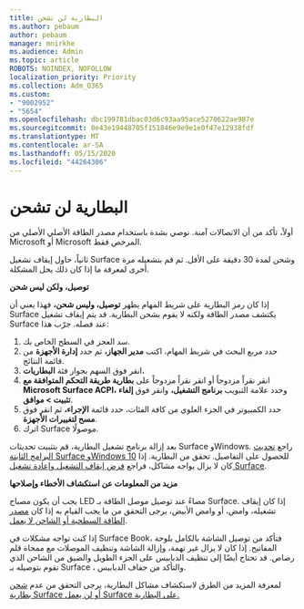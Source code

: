 ```yaml
---
title: البطارية لن تشحن
ms.author: pebaum
author: pebaum
manager: mnirkhe
ms.audience: Admin
ms.topic: article
ROBOTS: NOINDEX, NOFOLLOW
localization_priority: Priority
ms.collection: Adm_O365
ms.custom:
- "9002952"
- "5654"
ms.openlocfilehash: dbc199781dbac03d6c93aa95ace5270622ae987e
ms.sourcegitcommit: 0e43e19448705f151846e9e9e1e0f47e12938fdf
ms.translationtype: MT
ms.contentlocale: ar-SA
ms.lasthandoff: 05/15/2020
ms.locfileid: "44264306"
---
```

# <a name="battery-wont-charge"></a>البطارية لن تشحن

أولاً، تأكد من أن الاتصالات آمنة. نوصي بشدة باستخدام مصدر الطاقة الأصلي الأصلي من Microsoft أو Microsoft المرخص فقط.

ثانياً، حاول إيقاف تشغيل Surface وشحن لمدة 30 دقيقة على الأقل. ثم قم بتشغيله مرة أخرى لمعرفة ما إذا كان ذلك يحل المشكلة.

**توصيل، ولكن ليس شحن**

إذا كان رمز البطارية على شريط المهام يظهر **توصيل، وليس شحن،** فهذا يعني أن Surface يكتشف مصدر الطاقة ولكنه لا يقوم بشحن البطارية. قد يتم إيقاف تشغيل Surface عند فصله. جرّب هذا:

1. سد العجز في السطح الخاص بك.
2. حدد مربع البحث في شريط المهام، اكتب **مدير الجهاز،** ثم حدد **إدارة الأجهزة** من قائمة النتائج.
3. انقر فوق السهم بجوار فئة **البطاريات.**
4. انقر نقراً مزدوجاً أو انقر نقراً مزدوجاً على **بطارية طريقة التحكم المتوافقة مع Microsoft Surface ACPI،** وحدد علامة التبويب **برنامج التشغيل،** وانقر فوق **إلغاء تثبيت > موافق**.
5. حدد الكمبيوتر في الجزء العلوي من كافة الفئات، حدد قائمة **الإجراء،** ثم انقر فوق **مسح لتغييرات الأجهزة**.
6. اترك Surface موصولًا.

بعد إزالة برنامج تشغيل البطارية، قم بتثبيت تحديثات Surface وWindows. راجع [تحديث البرامج الثابتة Surface وWindows 10](https://support.microsoft.com/help/4023505) للحصول على التفاصيل. تحقق من البطارية. إذا كان لا يزال يواجه مشاكل، فراجع [فرض إيقاف التشغيل وإعادة تشغيل Surface](https://support.microsoft.com/help/4036280/surface-force-a-shut-down-and-restart-your-surface).

**مزيد من المعلومات عن استكشاف الأخطاء وإصلاحها**

يجب أن يكون مصباح LED مضاءً عند توصيل موصل الطاقة بـ Surface. إذا كان إيقاف تشغيله، وامض، أو وامض الأبيض، يرجى التحقق من ما يجب القيام به إذا كان [مصدر الطاقة السطحية أو الشاحن لا يعمل](https://support.microsoft.com/help/4484763/surface-fix-issues-with-your-power-supply). 

إذا كنت تواجه مشكلات في Surface Book، فتأكد من توصيل الشاشة بالكامل بلوحة المفاتيح. إذا كان لا يزال غير تهمة، وإزالة الشاشة وتنظيف الموصلات مع ممحاة قلم رصاص. قد تحتاج أيضًا إلى تنظيف الدبابيس على الجزء الطويل والضيق من الشاحن الذي تقوم بتوصيله بـ Surface ، والتأكد من جفاف الدبابيس.

لمعرفة المزيد من الطرق لاستكشاف مشاكل البطارية، يرجى التحقق من عدم [شحن بطارية Surface أو لن يعمل Surface على البطارية.](https://support.microsoft.com/help/4023536/surface-surface-battery-wont-charge)
